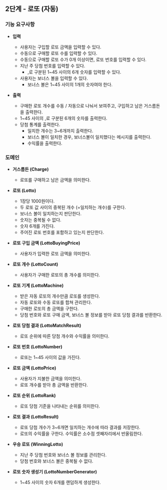 ## 2단계 - 로또 (자동)

### 기능 요구사항
- **입력**
  - 사용자는 구입할 로또 금액을 입력할 수 있다.
  - 수동으로 구매할 로또 수를 입력할 수 있다.
  - 수동으로 구매할 로또 수가 0개 이상이면, 로또 번호를 입력할 수 있다.
  - 지난 주 당첨 번호를 입력할 수 있다.
    - ,로 구분된 1~45 사이의 6개 숫자를 입력할 수 있다.
  - 사용자는 보너스 볼을 입력할 수 있다.
    - 보너스 볼은 1~45 사이의 1개의 숫자여야 한다.


- **출력**
  - 구매한 로또 개수를 수동 / 자동으로 나눠서 보여주고, 구입하고 남은 거스름돈을 출력한다.
  - 1~45 사이의 ,로 구분된 6개의 숫자를 출력한다.
  - 당첨 통계를 출력한다.
    - 일치한 개수는 3~6개까지 출력한다.
    - 보너스 볼이 일치한 경우, 보너스볼이 일치했다는 메시지를 출력한다.
    - 수익률을 출력한다.


### 도메인
- **거스름돈 (Charge)**
  - 로또를 구매하고 남은 금액을 의미한다.


- **로또 (Lotto)**
  - 1장당 1000원이다.
  - 두 로또 값 사이의 중복된 개수 (=일치하는 개수)를 구한다.
  - 보너스 볼이 일치하는지 판단한다.
  - 숫자는 중복될 수 없다.
  - 숫자 6개를 가진다.
  - 주어진 로또 번호를 포함하고 있는지 판단한다.


- **로또 구입 금액 (LottoBuyingPrice)**
  - 사용자가 입력한 로또 금액을 의미한다.


- **로또 개수 (LottoCount)**
  - 사용자가 구매한 로또의 총 개수를 의미한다.


- **로또 기계 (LottoMachine)**
  - 받은 자동 로또의 개수만큼 로또를 생성한다.
  - 자동 로또와 수동 로또를 합쳐 관리한다.
  - 구매한 로또의 총 금액을 구한다. 
  - 당첨 번호와 로또 구매 금액, 보너스 볼 정보를 받아 로또 당첨 결과를 반환한다.



- **로또 당첨 결과 (LottoMatchResult)**
  - 로또 순위에 따른 당첨 개수와 수익률을 의미한다.


- **로또 번호 (LottoNumber)**
  - 로또는 1~45 사이의 값을 가진다.


- **로또 금액 (LottoPrice)**
  - 사용자가 지불한 금액을 의미한다.
  - 로또 개수를 받아 총 금액을 반환한다.


- **로또 순위 (LottoRank)**
  - 로또 당첨 기준을 나타내는 순위를 의미한다.


- **로또 결과 (LottoResult)**
  - 로또 당첨 개수가 3~6개면 일치하는 개수에 따라 결과를 저장한다.
  - 로또의 수익률을 구한다. 수익률은 소수점 셋째자리에서 반올림한다.

- **우승 로또 (WinningLotto)**
  - 지난 주 당첨 번호와 보너스 볼 정보를 관리한다.
  - 당첨 번호와 보너스 볼은 중복될 수 없다.


- **로또 숫자 생성기 (LottoNumberGenerator)**
  - 1~45 사이의 숫자 6개를 랜덤하게 생성한다.
